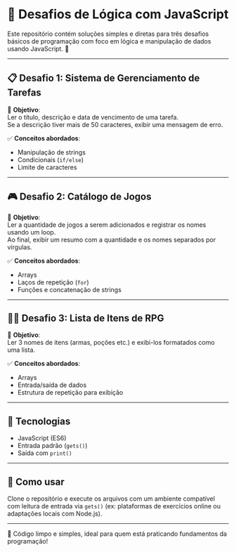 # 🧠 Desafios de Lógica com JavaScript

Este repositório contém soluções simples e diretas para três desafios básicos de programação com foco em lógica e manipulação de dados usando JavaScript. 🧩

---

## 📋 Desafio 1: Sistema de Gerenciamento de Tarefas

📌 **Objetivo**:  
Ler o título, descrição e data de vencimento de uma tarefa.  
Se a descrição tiver mais de 50 caracteres, exibir uma mensagem de erro.

✅ **Conceitos abordados**:
- Manipulação de strings
- Condicionais (`if/else`)
- Limite de caracteres

---

## 🎮 Desafio 2: Catálogo de Jogos

📌 **Objetivo**:  
Ler a quantidade de jogos a serem adicionados e registrar os nomes usando um loop.  
Ao final, exibir um resumo com a quantidade e os nomes separados por vírgulas.

✅ **Conceitos abordados**:
- Arrays
- Laços de repetição (`for`)
- Funções e concatenação de strings

---

## 🧙‍♂️ Desafio 3: Lista de Itens de RPG

📌 **Objetivo**:  
Ler 3 nomes de itens (armas, poções etc.) e exibi-los formatados como uma lista.

✅ **Conceitos abordados**:
- Arrays
- Entrada/saída de dados
- Estrutura de repetição para exibição

---

## 🚀 Tecnologias

- JavaScript (ES6)
- Entrada padrão (`gets()`)
- Saída com `print()`

---

## 📁 Como usar

Clone o repositório e execute os arquivos com um ambiente compatível com leitura de entrada via `gets()` (ex: plataformas de exercícios online ou adaptações locais com Node.js).

---

🧼 Código limpo e simples, ideal para quem está praticando fundamentos da programação!


